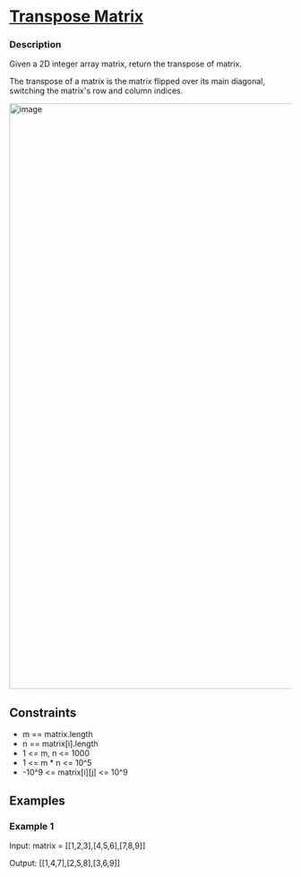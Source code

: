 # [Transpose Matrix](https://leetcode.com/problems/transpose-matrix/)

### Description

Given a 2D integer array matrix, return the transpose of matrix.

The transpose of a matrix is the matrix flipped over its main diagonal, switching the matrix's row and column indices.

<img width="3184" height="1045" alt="image" src="https://github.com/user-attachments/assets/0da33a29-2f11-44e8-b92d-64664f296ae9" />

 

## Constraints

- m == matrix.length
- n == matrix[i].length
- 1 <= m, n <= 1000
- 1 <= m * n <= 10^5
- -10^9 <= matrix[i][j] <= 10^9

## Examples

### Example 1
Input: matrix = [[1,2,3],[4,5,6],[7,8,9]]

Output: [[1,4,7],[2,5,8],[3,6,9]]
